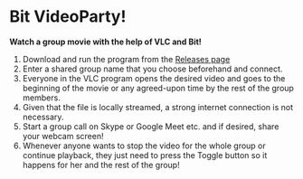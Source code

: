 # Bit VideoParty!

**Watch a group movie with the help of VLC and Bit!**

1. Download and run the program from the [Releases page](https://github.com/ysmoradi/Bit.VideoParty/releases/tag/v-1.0.0)
2. Enter a shared group name that you choose beforehand and connect.
3. Everyone in the VLC program opens the desired video and goes to the beginning of the movie or any agreed-upon time by the rest of the group members.
4. Given that the file is locally streamed, a strong internet connection is not necessary.
5. Start a group call on Skype or Google Meet etc. and if desired, share your webcam screen!
6. Whenever anyone wants to stop the video for the whole group or continue playback, they just need to press the Toggle button so it happens for her and the rest of the group!
